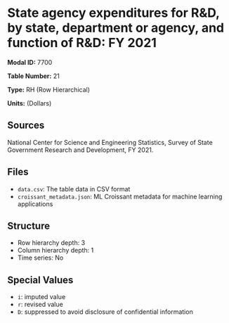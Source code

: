 # State agency expenditures for R&D, by state, department or agency, and function of R&D: FY 2021

**Modal ID:** 7700

**Table Number:** 21

**Type:** RH (Row Hierarchical)

**Units:** (Dollars)

## Sources

National Center for Science and Engineering Statistics, Survey of State Government Research and Development, FY 2021.

## Files

- `data.csv`: The table data in CSV format
- `croissant_metadata.json`: ML Croissant metadata for machine learning applications

## Structure

- Row hierarchy depth: 3
- Column hierarchy depth: 1
- Time series: No

## Special Values

- `i`: imputed value
- `r`: revised value
- `D`: suppressed to avoid disclosure of confidential information
